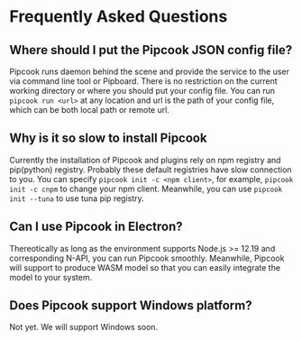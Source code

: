# Frequently Asked Questions

## <div id="q1">Where should I put the Pipcook JSON config file?</div>
Pipcook runs daemon behind the scene and provide the service to the user via command line tool or Pipboard. There is no restriction on the current working directory or where you should put your config file. You can run `pipcook run <url>` at any location and url is the path of your config file, which can be both local path or remote url.

## <div id="q2">Why is it so slow to install Pipcook</div>
Currently the installation of Pipcook and plugins rely on npm registry and pip(python) registry. Probably these default registries have slow connection to you. You can specify `pipcook init -c <npm client>`, for example, `pipcook init -c cnpm` to change your npm client. Meanwhile, you can use `pipcook init --tuna` to use tuna pip registry.

## <div id="q3">Can I use Pipcook in Electron?</div>
Thereotically as long as the environment supports Node.js >= 12.19 and corresponding N-API, you can run Pipcook smoothly. Meanwhile, Pipcook will support to produce WASM model so that you can easily integrate the model to your system.

## <div id="q4">Does Pipcook support Windows platform?</div>
Not yet. We will support Windows soon.
